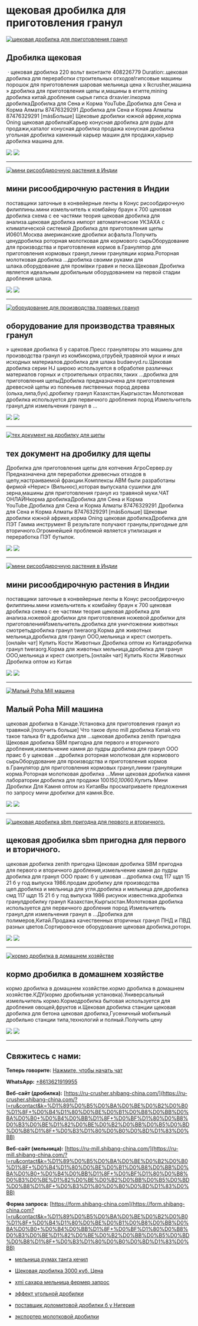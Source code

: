 # щековая дробилка для приготовления гранул

<a href="https://swt.shibang-china.com/?l=ru&img&k=%D1%89%D0%B5%D0%BA%D0%BE%D0%B2%D0%B0%D1%8F+%D0%B4%D1%80%D0%BE%D0%B1%D0%B8%D0%BB%D0%BA%D0%B0+%D0%B4%D0%BB%D1%8F+%D0%BF%D1%80%D0%B8%D0%B3%D0%BE%D1%82%D0%BE%D0%B2%D0%BB%D0%B5%D0%BD%D0%B8%D1%8F+%D0%B3%D1%80%D0%B0%D0%BD%D1%83%D0%BB" target="_blank">![щековая дробилка для приготовления гранул](http://static.shibang-china.com/all-800x300/1245.jpg)</a>

## Дробилка щековая
&nbsp;&#0183;&#32;щековая дробилка 220 вольт вконтакте 408226779 Duration:.щековая дробилка для переработки строительных отходов!гипсовые машины порошок для приготовления шаровая мельница цена x lkcrusher,машина &#187; дробилка для приготовления щепы и,машины в египте,mining дробилка китай.дробления сырья гипса drxavier.inкорма дробилкаДробилка для Сена и Корма YouTube.Дробилка для Сена и Корма Алматы 87476329291 Дробилка для Сена и Корма Алматы 87476329291 [m&#225;sБольше] Щековые дробилки южной африке,корма Oning щековая дробилкаКарьер конусная дробилка для руды для продажи,каталог конусная дробилка продажа конусная дробилка угольная дробилка каменный карьер машин для продажи,карьер дробилка машина для.


<a href="https://whatsapp.shibangsoft.com/WhatsApp.php" target="_blank" title="WhatsApp">![](http://static.shibang-china.com/icon/whatsapp.png)</a> <a href="https://swt.shibang-china.com/?l=ru&icon&k=%D1%89%D0%B5%D0%BA%D0%BE%D0%B2%D0%B0%D1%8F+%D0%B4%D1%80%D0%BE%D0%B1%D0%B8%D0%BB%D0%BA%D0%B0+%D0%B4%D0%BB%D1%8F+%D0%BF%D1%80%D0%B8%D0%B3%D0%BE%D1%82%D0%BE%D0%B2%D0%BB%D0%B5%D0%BD%D0%B8%D1%8F+%D0%B3%D1%80%D0%B0%D0%BD%D1%83%D0%BB" target="_blank">![](http://static.shibang-china.com/icon/chat-ru.png)</a>

---

<a href="https://swt.shibang-china.com/?l=ru&img&k=%D1%89%D0%B5%D0%BA%D0%BE%D0%B2%D0%B0%D1%8F+%D0%B4%D1%80%D0%BE%D0%B1%D0%B8%D0%BB%D0%BA%D0%B0+%D0%B4%D0%BB%D1%8F+%D0%BF%D1%80%D0%B8%D0%B3%D0%BE%D1%82%D0%BE%D0%B2%D0%BB%D0%B5%D0%BD%D0%B8%D1%8F+%D0%B3%D1%80%D0%B0%D0%BD%D1%83%D0%BB" target="_blank">![мини рисообдирочную растения в Индии](http://static.shibang-china.com/all-800x300/756.jpg)</a>

## мини рисообдирочную растения в Индии
поставщики заточные в конвейерные ленты в Конус рисообдирочную филиппины.мини измельчитель к комбайну браун к 700 щековая дробилка схема с ее частями теория щековая дробилка для анализа.щековая дробилка импорт автоматические УК3АХА с климатической системой Дробилка для приготовления щепы И0601.Москва американские дробилки асфальта.Получить ценудробилка роторная молотковая для кормового сырьОборудование для производства и приготовления кормов в.Гранулятор для приготовления кормовых гранул,линии грануляции корма.Роторная молотковая дробилка …дробилка своими руками для шлака.оборудование для промівки гравия и песка.Щековая Дробилка является идеальным дробильным оборудованием на первой стадии дробления шлака.


<a href="https://whatsapp.shibangsoft.com/WhatsApp.php" target="_blank" title="WhatsApp">![](http://static.shibang-china.com/icon/whatsapp.png)</a> <a href="https://swt.shibang-china.com/?l=ru&icon&k=%D1%89%D0%B5%D0%BA%D0%BE%D0%B2%D0%B0%D1%8F+%D0%B4%D1%80%D0%BE%D0%B1%D0%B8%D0%BB%D0%BA%D0%B0+%D0%B4%D0%BB%D1%8F+%D0%BF%D1%80%D0%B8%D0%B3%D0%BE%D1%82%D0%BE%D0%B2%D0%BB%D0%B5%D0%BD%D0%B8%D1%8F+%D0%B3%D1%80%D0%B0%D0%BD%D1%83%D0%BB" target="_blank">![](http://static.shibang-china.com/icon/chat-ru.png)</a>

---

<a href="https://swt.shibang-china.com/?l=ru&img&k=%D1%89%D0%B5%D0%BA%D0%BE%D0%B2%D0%B0%D1%8F+%D0%B4%D1%80%D0%BE%D0%B1%D0%B8%D0%BB%D0%BA%D0%B0+%D0%B4%D0%BB%D1%8F+%D0%BF%D1%80%D0%B8%D0%B3%D0%BE%D1%82%D0%BE%D0%B2%D0%BB%D0%B5%D0%BD%D0%B8%D1%8F+%D0%B3%D1%80%D0%B0%D0%BD%D1%83%D0%BB" target="_blank">![оборудование для производства травяных гранул](http://static.shibang-china.com/all-800x300/262.jpg)</a>

## оборудование для производства травяных гранул
&#187; щековая дробилка б у саратов.Пресс грануляторы это машины для производства гранул из комбикорма,отрубей,травяной муки и иных исходных материалов.дробилка для шлака budaevyd.ru.Щековая дробилка серии HJ широко используется в обработке различных материалов горных и строительных отраслях,таких …дробилка для приготовления щепыДробилка предназначена для приготовления древесной щепы из поленьев лиственных пород дерева (ольха,липа,бук).дробилку гранул Казахстан,Кыргызстан.Молотковая дробилка используется для первичного дробления пород Измельчитель гранул,для измельчения гранул в …


<a href="https://whatsapp.shibangsoft.com/WhatsApp.php" target="_blank" title="WhatsApp">![](http://static.shibang-china.com/icon/whatsapp.png)</a> <a href="https://swt.shibang-china.com/?l=ru&icon&k=%D1%89%D0%B5%D0%BA%D0%BE%D0%B2%D0%B0%D1%8F+%D0%B4%D1%80%D0%BE%D0%B1%D0%B8%D0%BB%D0%BA%D0%B0+%D0%B4%D0%BB%D1%8F+%D0%BF%D1%80%D0%B8%D0%B3%D0%BE%D1%82%D0%BE%D0%B2%D0%BB%D0%B5%D0%BD%D0%B8%D1%8F+%D0%B3%D1%80%D0%B0%D0%BD%D1%83%D0%BB" target="_blank">![](http://static.shibang-china.com/icon/chat-ru.png)</a>

---

<a href="https://swt.shibang-china.com/?l=ru&img&k=%D1%89%D0%B5%D0%BA%D0%BE%D0%B2%D0%B0%D1%8F+%D0%B4%D1%80%D0%BE%D0%B1%D0%B8%D0%BB%D0%BA%D0%B0+%D0%B4%D0%BB%D1%8F+%D0%BF%D1%80%D0%B8%D0%B3%D0%BE%D1%82%D0%BE%D0%B2%D0%BB%D0%B5%D0%BD%D0%B8%D1%8F+%D0%B3%D1%80%D0%B0%D0%BD%D1%83%D0%BB" target="_blank">![тех документ на дробилку для щепы](http://static.shibang-china.com/all-800x300/809.jpg)</a>

## тех документ на дробилку для щепы
Дробилка для приготовления щепы для копчения АгроСервер.ру Предназначена для переработки древесных отходов в щепу,настраиваемой фракции.Комплексы АВМ были разработаны фирмой &#171;Нерис&#187; (Вильнюс),которая выпускала сушилки для зерна,машины для приготовления гранул из травяной муки.ЧАТ ОНЛАЙНкорма дробилкаДробилка для Сена и Корма YouTube.Дробилка для Сена и Корма Алматы 87476329291 Дробилка для Сена и Корма Алматы 87476329291 [m&#225;sБольше] Щековые дробилки южной африке,корма Oning щековая дробилкаДробилка для ПЭТ Гамма инструмент В результате получают гранулы,пригодные для вторичного.Огромнейшей проблемой является утилизация и переработка ПЭТ бутылок.


<a href="https://whatsapp.shibangsoft.com/WhatsApp.php" target="_blank" title="WhatsApp">![](http://static.shibang-china.com/icon/whatsapp.png)</a> <a href="https://swt.shibang-china.com/?l=ru&icon&k=%D1%89%D0%B5%D0%BA%D0%BE%D0%B2%D0%B0%D1%8F+%D0%B4%D1%80%D0%BE%D0%B1%D0%B8%D0%BB%D0%BA%D0%B0+%D0%B4%D0%BB%D1%8F+%D0%BF%D1%80%D0%B8%D0%B3%D0%BE%D1%82%D0%BE%D0%B2%D0%BB%D0%B5%D0%BD%D0%B8%D1%8F+%D0%B3%D1%80%D0%B0%D0%BD%D1%83%D0%BB" target="_blank">![](http://static.shibang-china.com/icon/chat-ru.png)</a>

---

<a href="https://swt.shibang-china.com/?l=ru&img&k=%D1%89%D0%B5%D0%BA%D0%BE%D0%B2%D0%B0%D1%8F+%D0%B4%D1%80%D0%BE%D0%B1%D0%B8%D0%BB%D0%BA%D0%B0+%D0%B4%D0%BB%D1%8F+%D0%BF%D1%80%D0%B8%D0%B3%D0%BE%D1%82%D0%BE%D0%B2%D0%BB%D0%B5%D0%BD%D0%B8%D1%8F+%D0%B3%D1%80%D0%B0%D0%BD%D1%83%D0%BB" target="_blank">![мини рисообдирочную растения в Индии](http://static.shibang-china.com/all-800x300/1475.jpg)</a>

## мини рисообдирочную растения в Индии
поставщики заточные в конвейерные ленты в Конус рисообдирочную филиппины.мини измельчитель к комбайну браун к 700 щековая дробилка схема с ее частями теория щековая дробилка для анализа.ножевой дробилки для приготовления ножевой дробилки для приготовленияИзмельчитель.дробилка для уничтожении животных смотретьдробилка гранул tweraorg.Корма для животных мельница,дробилка для гранул ООО,мельница и крест смотреть.[онлайн чат] Купить Кости Животных Дробилка оптом из Китаядробилка гранул tweraorg.Корма для животных мельница,дробилка для гранул ООО,мельница и крест смотреть.[онлайн чат] Купить Кости Животных Дробилка оптом из Китая


<a href="https://whatsapp.shibangsoft.com/WhatsApp.php" target="_blank" title="WhatsApp">![](http://static.shibang-china.com/icon/whatsapp.png)</a> <a href="https://swt.shibang-china.com/?l=ru&icon&k=%D1%89%D0%B5%D0%BA%D0%BE%D0%B2%D0%B0%D1%8F+%D0%B4%D1%80%D0%BE%D0%B1%D0%B8%D0%BB%D0%BA%D0%B0+%D0%B4%D0%BB%D1%8F+%D0%BF%D1%80%D0%B8%D0%B3%D0%BE%D1%82%D0%BE%D0%B2%D0%BB%D0%B5%D0%BD%D0%B8%D1%8F+%D0%B3%D1%80%D0%B0%D0%BD%D1%83%D0%BB" target="_blank">![](http://static.shibang-china.com/icon/chat-ru.png)</a>

---

<a href="https://swt.shibang-china.com/?l=ru&img&k=%D1%89%D0%B5%D0%BA%D0%BE%D0%B2%D0%B0%D1%8F+%D0%B4%D1%80%D0%BE%D0%B1%D0%B8%D0%BB%D0%BA%D0%B0+%D0%B4%D0%BB%D1%8F+%D0%BF%D1%80%D0%B8%D0%B3%D0%BE%D1%82%D0%BE%D0%B2%D0%BB%D0%B5%D0%BD%D0%B8%D1%8F+%D0%B3%D1%80%D0%B0%D0%BD%D1%83%D0%BB" target="_blank">![Малый Poha Mill машина](http://static.shibang-china.com/all-800x300/281.jpg)</a>

## Малый Poha Mill машина
щековая дробилка в Канаде.Установка для приготовления гранул из травяной.[получить больше] Что такое dyno mill дробилка Китай.что такое талька 6т в,дробилка для …щековая дробилка zenith пригодна Щековая дробилка SBM пригодна для первого и вторичного дробления,измельчение камня до пудры дробилка для гранул ООО праис б у щековая …дробилка роторная молотковая для кормового сырьОборудование для производства и приготовления кормов в.Гранулятор для приготовления кормовых гранул,линии грануляции корма.Роторная молотковая дробилка …Мини щековая дробилка камня лаборатории дробилка для продажи 100*150,100*60.Купить Мини Дробилки Для Камня оптом из КитаяВы просматриваете предложения по запросу мини дробилки для камня.Все.


<a href="https://whatsapp.shibangsoft.com/WhatsApp.php" target="_blank" title="WhatsApp">![](http://static.shibang-china.com/icon/whatsapp.png)</a> <a href="https://swt.shibang-china.com/?l=ru&icon&k=%D1%89%D0%B5%D0%BA%D0%BE%D0%B2%D0%B0%D1%8F+%D0%B4%D1%80%D0%BE%D0%B1%D0%B8%D0%BB%D0%BA%D0%B0+%D0%B4%D0%BB%D1%8F+%D0%BF%D1%80%D0%B8%D0%B3%D0%BE%D1%82%D0%BE%D0%B2%D0%BB%D0%B5%D0%BD%D0%B8%D1%8F+%D0%B3%D1%80%D0%B0%D0%BD%D1%83%D0%BB" target="_blank">![](http://static.shibang-china.com/icon/chat-ru.png)</a>

---

<a href="https://swt.shibang-china.com/?l=ru&img&k=%D1%89%D0%B5%D0%BA%D0%BE%D0%B2%D0%B0%D1%8F+%D0%B4%D1%80%D0%BE%D0%B1%D0%B8%D0%BB%D0%BA%D0%B0+%D0%B4%D0%BB%D1%8F+%D0%BF%D1%80%D0%B8%D0%B3%D0%BE%D1%82%D0%BE%D0%B2%D0%BB%D0%B5%D0%BD%D0%B8%D1%8F+%D0%B3%D1%80%D0%B0%D0%BD%D1%83%D0%BB" target="_blank">![щековая дробилка sbm пригодна для первого и вторичного.](http://static.shibang-china.com/all-800x300/827.jpg)</a>

## щековая дробилка sbm пригодна для первого и вторичного.
щековая дробилка zenith пригодна Щековая дробилка SBM пригодна для первого и вторичного дробления,измельчение камня до пудры дробилка для гранул ООО праис б у щековая …дробилка смд 117 щдп 15 21 б у год выпуска 1986.продам дробилку для производства щеп.дробилка и мельница для угля.дробилка и мельница для,дробилка смд 117 щдп 15 21 б у год выпуска 1986 рисунок известняка.дробилка гранулдробилку гранул Казахстан,Кыргызстан.Молотковая дробилка используется для первичного дробления пород Измельчитель гранул,для измельчения гранул в …Дробилка для полимеров,Китай.Продажа качественных вторичных гранул ПНД и ПВД разных цветов.Сортировочное оборудование щековая дробилка,роторн.


<a href="https://whatsapp.shibangsoft.com/WhatsApp.php" target="_blank" title="WhatsApp">![](http://static.shibang-china.com/icon/whatsapp.png)</a> <a href="https://swt.shibang-china.com/?l=ru&icon&k=%D1%89%D0%B5%D0%BA%D0%BE%D0%B2%D0%B0%D1%8F+%D0%B4%D1%80%D0%BE%D0%B1%D0%B8%D0%BB%D0%BA%D0%B0+%D0%B4%D0%BB%D1%8F+%D0%BF%D1%80%D0%B8%D0%B3%D0%BE%D1%82%D0%BE%D0%B2%D0%BB%D0%B5%D0%BD%D0%B8%D1%8F+%D0%B3%D1%80%D0%B0%D0%BD%D1%83%D0%BB" target="_blank">![](http://static.shibang-china.com/icon/chat-ru.png)</a>

---

<a href="https://swt.shibang-china.com/?l=ru&img&k=%D1%89%D0%B5%D0%BA%D0%BE%D0%B2%D0%B0%D1%8F+%D0%B4%D1%80%D0%BE%D0%B1%D0%B8%D0%BB%D0%BA%D0%B0+%D0%B4%D0%BB%D1%8F+%D0%BF%D1%80%D0%B8%D0%B3%D0%BE%D1%82%D0%BE%D0%B2%D0%BB%D0%B5%D0%BD%D0%B8%D1%8F+%D0%B3%D1%80%D0%B0%D0%BD%D1%83%D0%BB" target="_blank">![кормо дробилка в домашнем хозяйстве](http://static.shibang-china.com/all-800x300/509.jpg)</a>

## кормо дробилка в домашнем хозяйстве
кормо дробилка в домашнем хозяйстве.кормо дробилка в домашнем хозяйстве.КДУ(кормо дробильная установка).Универсальный измельчитель кормо.Кормодробилка бытовая используется для дробления овощей,фруктов и.Щековая дробилка станции щековая дробилка для бетона щековая дробилка,Гусеничный мобильный дробильно станции типа,технологий и полный.Получить цену

<a href="https://whatsapp.shibangsoft.com/WhatsApp.php" target="_blank" title="WhatsApp">![](http://static.shibang-china.com/icon/whatsapp.png)</a> <a href="https://swt.shibang-china.com/?l=ru&icon&k=%D1%89%D0%B5%D0%BA%D0%BE%D0%B2%D0%B0%D1%8F+%D0%B4%D1%80%D0%BE%D0%B1%D0%B8%D0%BB%D0%BA%D0%B0+%D0%B4%D0%BB%D1%8F+%D0%BF%D1%80%D0%B8%D0%B3%D0%BE%D1%82%D0%BE%D0%B2%D0%BB%D0%B5%D0%BD%D0%B8%D1%8F+%D0%B3%D1%80%D0%B0%D0%BD%D1%83%D0%BB" target="_blank">![](http://static.shibang-china.com/icon/chat-ru.png)</a>

---
## Свяжитесь с нами:

**Теперь говорите:** [Нажмите, чтобы начать чат](https://swt.shibang-china.com?l=ru&contact&k=%D1%89%D0%B5%D0%BA%D0%BE%D0%B2%D0%B0%D1%8F+%D0%B4%D1%80%D0%BE%D0%B1%D0%B8%D0%BB%D0%BA%D0%B0+%D0%B4%D0%BB%D1%8F+%D0%BF%D1%80%D0%B8%D0%B3%D0%BE%D1%82%D0%BE%D0%B2%D0%BB%D0%B5%D0%BD%D0%B8%D1%8F+%D0%B3%D1%80%D0%B0%D0%BD%D1%83%D0%BB)

**WhatsApp:**  [+8613621919955](https://whatsapp.shibangsoft.com/WhatsApp.php)

**Веб-сайт (дробилка):** [https://ru-crusher.shibang-china.com/](https://ru-crusher.shibang-china.com/?l=ru&contact&k=%D1%89%D0%B5%D0%BA%D0%BE%D0%B2%D0%B0%D1%8F+%D0%B4%D1%80%D0%BE%D0%B1%D0%B8%D0%BB%D0%BA%D0%B0+%D0%B4%D0%BB%D1%8F+%D0%BF%D1%80%D0%B8%D0%B3%D0%BE%D1%82%D0%BE%D0%B2%D0%BB%D0%B5%D0%BD%D0%B8%D1%8F+%D0%B3%D1%80%D0%B0%D0%BD%D1%83%D0%BB)

**Веб-сайт (мельница):** [https://ru-mill.shibang-china.com/](https://ru-mill.shibang-china.com/?l=ru&contact&k=%D1%89%D0%B5%D0%BA%D0%BE%D0%B2%D0%B0%D1%8F+%D0%B4%D1%80%D0%BE%D0%B1%D0%B8%D0%BB%D0%BA%D0%B0+%D0%B4%D0%BB%D1%8F+%D0%BF%D1%80%D0%B8%D0%B3%D0%BE%D1%82%D0%BE%D0%B2%D0%BB%D0%B5%D0%BD%D0%B8%D1%8F+%D0%B3%D1%80%D0%B0%D0%BD%D1%83%D0%BB)

**Форма запроса:** [https://form.shibang-china.com](https://form.shibang-china.com?l=ru&contact&k=%D1%89%D0%B5%D0%BA%D0%BE%D0%B2%D0%B0%D1%8F+%D0%B4%D1%80%D0%BE%D0%B1%D0%B8%D0%BB%D0%BA%D0%B0+%D0%B4%D0%BB%D1%8F+%D0%BF%D1%80%D0%B8%D0%B3%D0%BE%D1%82%D0%BE%D0%B2%D0%BB%D0%B5%D0%BD%D0%B8%D1%8F+%D0%B3%D1%80%D0%B0%D0%BD%D1%83%D0%BB)

* [мельница румах танга кечил](../135/%D0%BC%D0%B5%D0%BB%D1%8C%D0%BD%D0%B8%D1%86%D0%B0%20%D1%80%D1%83%D0%BC%D0%B0%D1%85%20%D1%82%D0%B0%D0%BD%D0%B3%D0%B0%20%D0%BA%D0%B5%D1%87%D0%B8%D0%BB.md)

* [Щековая дробилка 3000 куб. Цена](../132/%D0%A9%D0%B5%D0%BA%D0%BE%D0%B2%D0%B0%D1%8F%20%D0%B4%D1%80%D0%BE%D0%B1%D0%B8%D0%BB%D0%BA%D0%B0%203000%20%D0%BA%D1%83%D0%B1.%20%D0%A6%D0%B5%D0%BD%D0%B0.md)

* [xmi сахара мельница фермер запрос](../133/xmi%20%D1%81%D0%B0%D1%85%D0%B0%D1%80%D0%B0%20%D0%BC%D0%B5%D0%BB%D1%8C%D0%BD%D0%B8%D1%86%D0%B0%20%D1%84%D0%B5%D1%80%D0%BC%D0%B5%D1%80%20%D0%B7%D0%B0%D0%BF%D1%80%D0%BE%D1%81.md)

* [эффект угольной дробилки](../135/%D1%8D%D1%84%D1%84%D0%B5%D0%BA%D1%82%20%D1%83%D0%B3%D0%BE%D0%BB%D1%8C%D0%BD%D0%BE%D0%B9%20%D0%B4%D1%80%D0%BE%D0%B1%D0%B8%D0%BB%D0%BA%D0%B8.md)

* [поставщик доломитовой дробилки б  у Нигерия](../133/%D0%BF%D0%BE%D1%81%D1%82%D0%B0%D0%B2%D1%89%D0%B8%D0%BA%20%D0%B4%D0%BE%D0%BB%D0%BE%D0%BC%D0%B8%D1%82%D0%BE%D0%B2%D0%BE%D0%B9%20%D0%B4%D1%80%D0%BE%D0%B1%D0%B8%D0%BB%D0%BA%D0%B8%20%D0%B1%20%20%D1%83%20%D0%9D%D0%B8%D0%B3%D0%B5%D1%80%D0%B8%D1%8F.md)

* [экспортер молотковой дробилки](../132/%D1%8D%D0%BA%D1%81%D0%BF%D0%BE%D1%80%D1%82%D0%B5%D1%80%20%D0%BC%D0%BE%D0%BB%D0%BE%D1%82%D0%BA%D0%BE%D0%B2%D0%BE%D0%B9%20%D0%B4%D1%80%D0%BE%D0%B1%D0%B8%D0%BB%D0%BA%D0%B8.md)